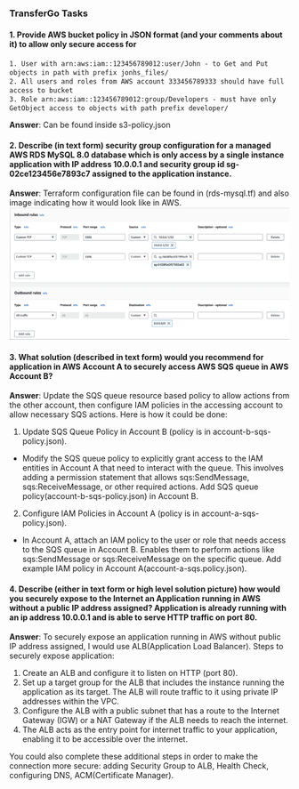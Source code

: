 ### TransferGo Tasks

#### 1. Provide AWS bucket policy in JSON format (and your comments about it) to allow only secure access for

    1. User with arn:aws:iam::123456789012:user/John - to Get and Put objects in path with prefix jonhs_files/
    2. All users and roles from AWS account 333456789333 should have full access to bucket
    3. Role arn:aws:iam::123456789012:group/Developers - must have only GetObject access to objects with path prefix developer/

**Answer**: Can be found inside s3-policy.json

#### 2. Describe (in text form) security group configuration for a managed AWS RDS MySQL 8.0 database which is only access by a single instance application with IP address 10.0.0.1 and security group id sg-02ce123456e7893c7 assigned to the application instance.

**Answer**: Terraform configuration file can be found in (rds-mysql.tf) and also image indicating how it would look like in AWS.
![RDS MySQL SG](rds-mysql-sg.png)

#### 3. What solution (described in text form) would you recommend for application in AWS Account A to securely access AWS SQS queue in AWS Account B?

**Answer**: Update the SQS queue resource based policy to allow actions from the other account, then configure IAM policies in the accessing account to allow necessary SQS actions. Here is how it could be done:

1. Update SQS Queue Policy in Account B (policy is in account-b-sqs-policy.json).

- Modify the SQS queue policy to explicitly grant access to the IAM entities in Account A that need to interact with the queue. This involves adding a permission statement that allows sqs:SendMessage, sqs:ReceiveMessage, or other required actions. Add SQS queue policy(account-b-sqs-policy.json) in Account B.

2. Configure IAM Policies in Account A (policy is in account-a-sqs-policy.json).

- In Account A, attach an IAM policy to the user or role that needs access to the SQS queue in Account B. Enables them to perform actions like sqs:SendMessage or sqs:ReceiveMessage on the specific queue. Add example IAM policy in Account A(account-a-sqs.policy.json).

#### 4. Describe (either in text form or high level solution picture) how would you securely expose to the Internet an Application running in AWS without a public IP address assigned? Application is already running with an ip address 10.0.0.1 and is able to serve HTTP traffic on port 80.

**Answer**: To securely expose an application running in AWS without public IP address assigned, I would use ALB(Application Load Balancer). Steps to securely expose application:

1. Create an ALB and configure it to listen on HTTP (port 80).
2. Set up a target group for the ALB that includes the instance running the application as its target. The ALB will route traffic to it using private IP addresses within the VPC.
3. Configure the ALB with a public subnet that has a route to the Internet Gateway (IGW) or a NAT Gateway if the ALB needs to reach the internet.
4. The ALB acts as the entry point for internet traffic to your application, enabling it to be accessible over the internet.

You could also complete these additional steps in order to  make the connection more secure: adding Security Group to ALB, Health Check, configuring DNS, ACM(Certificate Manager).